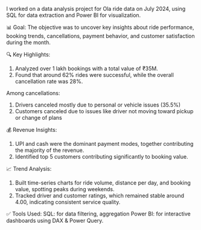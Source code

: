I worked on a data analysis project for Ola ride data on July 2024, using SQL for data extraction and Power BI for visualization.

📊 Goal:
The objective was to uncover key insights about ride performance, booking trends, cancellations, payment behavior, and customer satisfaction during the month.

🔍 Key Highlights:
1. Analyzed over 1 lakh bookings with a total value of ₹35M.
2. Found that around 62% rides were successful, while the overall cancellation rate was 28%.

Among cancellations:
1. Drivers canceled mostly due to personal or vehicle issues (35.5%)
2. Customers canceled due to issues like driver not moving toward pickup or change of plans

💰 Revenue Insights:
1. UPI and cash were the dominant payment modes, together contributing the majority of the revenue.
2. Identified top 5 customers contributing significantly to booking value.

📈 Trend Analysis:
1. Built time-series charts for ride volume, distance per day, and booking value, spotting peaks during weekends.
2. Tracked driver and customer ratings, which remained stable around 4.00, indicating consistent service quality.

✅ Tools Used:
SQL: for data filtering, aggregation
Power BI: for interactive dashboards using DAX & Power Query.
